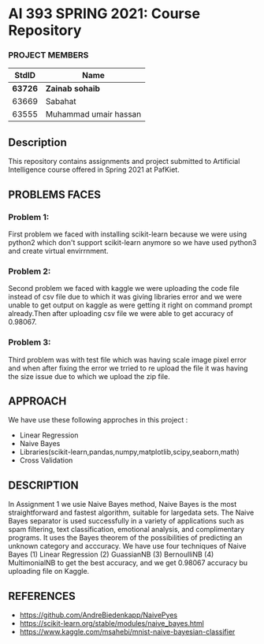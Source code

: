 # AI 393 SPRING 2021: Course Repository
### PROJECT MEMBERS
StdID | Name
------------ | -------------
**63726** | **Zainab sohaib** <!--this is the group leader in bold-->
63669 | Sabahat
63555 | Muhammad umair hassan
<!-- Replace name and student ids with acutally group member names and ids-->

## Description ##
This repository contains assignments and project submitted to Artificial Intelligence course offered in Spring 2021 at PafKiet.

## PROBLEMS FACES

### Problem 1: 
First problem we faced with installing scikit-learn because we were using python2 which don't support scikit-learn anymore so we have used python3 and create virtual envirrnment.

### Problem 2: 
Second problem we faced with kaggle we were uploading the code file instead of csv file due to which it was giving libraries error and we were unable to get output on kaggle as were getting it right on command prompt already.Then after uploading csv file we were able to get accuracy of 0.98067.

### Problem 3:
Third problem was with test file which was having scale image pixel error and when after fixing the error we trried to re upload the file it was having the size issue due to which we upload the zip file.

## APPROACH
We have use these following approches in this project :
* Linear Regression
* Naive Bayes
* Libraries(scikit-learn,pandas,numpy,matplotlib,scipy,seaborn,math)
* Cross Validation

## DESCRIPTION
In Assignment 1 we usie Naive Bayes method, Naive Bayes is the most straightforward and fastest algorithm, suitable for largedata sets. The Naive Bayes separator is used successfully in a variety of applications such as spam filtering, text classification, emotional analysis, and complimentary programs. It uses the Bayes theorem of the possibilities of predicting an unknown category and acccuracy. We have use four techniques of Naive Bayes (1) Linear Regression (2) GuassianNB (3) BernoulliNB (4) MultimonialNB to get the best accuracy, and we get 0.98067 accuracy bu uploading file on Kaggle.

## REFERENCES
* https://github.com/AndreBiedenkapp/NaivePyes
* https://scikit-learn.org/stable/modules/naive_bayes.html
* https://www.kaggle.com/msahebi/mnist-naive-bayesian-classifier
